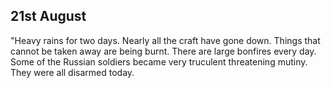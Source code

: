 ## 21st August

"Heavy rains for two days. Nearly all the craft have gone down. Things that cannot be taken away are being burnt. There are large bonfires every day. Some of the Russian soldiers became very truculent threatening mutiny. They were all disarmed today.